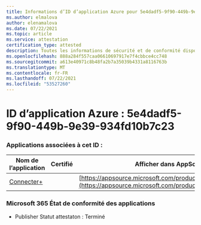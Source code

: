 ```yaml
---
title: Informations d’ID d’application Azure pour 5e4dadf5-9f90-449b-9e39-934fd10b7c23
ms.author: elmalova
author: elenamalova
ms.date: 07/22/2021
ms.topic: article
ms.service: attestation
certification_type: attested
description: Toutes les informations de sécurité et de conformité disponibles pour 5e4dadf5-9f90-449b-9e39-934fd10b7c23.
ms.openlocfilehash: 888a284f557caa06610697917e7f4cbbce4cc748
ms.sourcegitcommit: a613e40971c8b48fa2b7a35039b4331a8116763b
ms.translationtype: MT
ms.contentlocale: fr-FR
ms.lasthandoff: 07/22/2021
ms.locfileid: "53527260"
---
```

# <a name="azure-app-id-5e4dadf5-9f90-449b-9e39-934fd10b7c23"></a>ID d’application Azure : 5e4dadf5-9f90-449b-9e39-934fd10b7c23


### <a name="apps-associated-with-this-id"></a>Applications associées à cet ID :
| **Nom de l’application** | **Certifié** | **Afficher dans AppSource** |
|--------------|---------------|-----------------------|
| [Connecter+](https://docs.microsoft.com/microsoft-365-app-certification/forward/WA200002611) |  | [https://appsource.microsoft.com/product/office/WA200002611](https://appsource.microsoft.com/product/office/WA200002611) |

### <a name="microsoft-365-app-compliance-status"></a>Microsoft 365 État de conformité des applications
- Publisher Statut attestaton : Terminé
